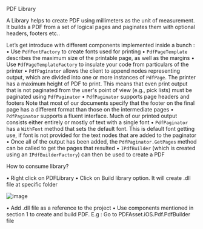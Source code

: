 PDF Library

A Library helps to create PDF using millimeters as the unit of measurement. It builds a PDF from a set of logical pages and paginates them with optional headers, footers etc.. 

Let’s get introduce with different components implemented inside a bunch :
•	Use `PdfFontFactory` to create fonts used for printing
•	`PdfPageTemplate` describes the maximum size of the printable page, as well as the margins
•	Use `PdfPageTemplateFactory` to insulate your code from particulars of the printer
•	`PdfPaginator` allows the client to append nodes representing output, which are divided into one or more instances of `PdfPage`. The printer has a maximum height of PDF to print. This means that even print output that is not paginated from the user's point of view (e.g., pick lists) must be paginated using `PdfPaginator`
•	`PdfPaginator` supports page headers and footers
Note that most of our documents specify that the footer on the final page has a different format than those on the intermediate pages
•	`PdfPaginator` supports a fluent interface. Much of our printed output consists either entirely or mostly of text with a single font
•	`PdfPaginator` has a `WithFont` method that sets the default font. This is default font getting use, if font is not provided for the text nodes that are
added to the paginator
•	Once all of the output has been added, the `PdfPaginator.GetPages` method can be called to get the pages that resulted
•	`IPdfBuilder` (which is created using an `IPdfBuilderFactory`) can then be used to create a PDF

How to consume library?

•	Right click on PDFLibrary 
•	Click on Build library option. It will create .dll file at specific folder

![image](https://user-images.githubusercontent.com/94822442/212684671-b4fdc4f5-f7ac-4480-ac1f-757a23947990.png)

•	Add .dll file as a reference to the project
•	Use components mentioned in section 1 to create and build PDF. E.g : Go to PDFAsset.iOS.Pdf.PdfBuilder file

